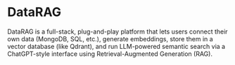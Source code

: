 # DataRAG
DataRAG is a full-stack, plug-and-play platform that lets users connect their own data (MongoDB, SQL, etc.), generate embeddings, store them in a vector database (like Qdrant), and run LLM-powered semantic search via a ChatGPT-style interface using Retrieval-Augmented Generation (RAG).
